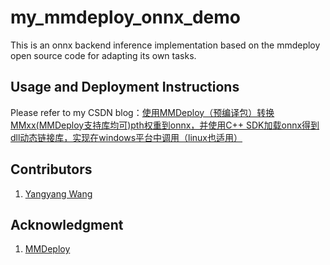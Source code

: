 # my_mmdeploy_onnx_demo
This is an onnx backend inference implementation based on the mmdeploy open source code for adapting its own tasks.

## Usage and Deployment Instructions

Please refer to my CSDN blog：[使用MMDeploy（预编译包）转换MMxx(MMDeploy支持库均可)pth权重到onnx，并使用C++ SDK加载onnx得到dll动态链接库，实现在windows平台中调用（linux也适用）](https://blog.csdn.net/weixin_43749999/article/details/130308470?spm=1001.2014.3001.5501)


## Contributors
1. [Yangyang Wang](https://github.com/TheWangYang)


## Acknowledgment
1. [MMDeploy](https://github.com/open-mmlab/mmdeploy)








